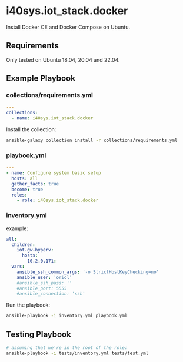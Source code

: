 # i40sys.iot_stack.docker

Install Docker CE and Docker Compose on Ubuntu.

## Requirements

Only tested on Ubuntu 18.04, 20.04 and 22.04.

## Example Playbook

### collections/requirements.yml
```yaml
---
collections:
  - name: i40sys.iot_stack.docker
```

Install the collection:
```bash
ansible-galaxy collection install -r collections/requirements.yml
```

### playbook.yml
```yaml
---
- name: Configure system basic setup
  hosts: all
  gather_facts: true
  become: true
  roles:
    - role: i40sys.iot_stack.docker
```

### inventory.yml
example:
```yaml
all:
  children:
    iot-gw-hyperv:
      hosts:
        10.2.0.171:
  vars:
    ansible_ssh_common_args: '-o StrictHostKeyChecking=no'
    ansible_user: 'oriol'
    #ansible_ssh_pass: ''
    #ansible_port: 5555
    #ansible_connection: 'ssh'
```

Run the playbook:
```bash
ansible-playbook -i inventory.yml playbook.yml
```

## Testing Playbook

```bash
# assuming that we're in the root of the role:
ansible-playbook -i tests/inventory.yml tests/test.yml
```
